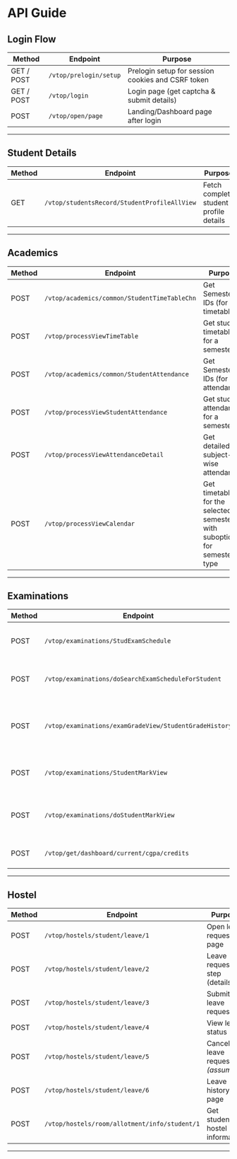 # API Guide
## Login Flow

| Method | Endpoint | Purpose |
|--------|----------|---------|
| GET / POST | `/vtop/prelogin/setup` | Prelogin setup for session cookies and CSRF token |
| GET / POST | `/vtop/login` | Login page (get captcha & submit details) |
| POST | `/vtop/open/page` | Landing/Dashboard page after login |

---

## Student Details

| Method | Endpoint | Purpose |
|--------|----------|---------|
| GET | `/vtop/studentsRecord/StudentProfileAllView` | Fetch complete student profile details |

---

## Academics

| Method | Endpoint | Purpose |
|--------|----------|---------|
| POST | `/vtop/academics/common/StudentTimeTableChn` | Get Semester IDs (for timetable) |
| POST | `/vtop/processViewTimeTable` | Get student timetable for a semester |
| POST | `/vtop/academics/common/StudentAttendance` | Get Semester IDs (for attendance) |
| POST | `/vtop/processViewStudentAttendance` | Get student attendance for a semester |
| POST | `/vtop/processViewAttendanceDetail` | Get detailed subject-wise attendance |
| POST | `/vtop/processViewCalendar` | Get timetable for the selected semester with suboptions for semester type |

---

## Examinations

| Method | Endpoint | Purpose |
|--------|----------|---------|
| POST | `/vtop/examinations/StudExamSchedule` | Get Semester IDs (for exams) |
| POST | `/vtop/examinations/doSearchExamScheduleForStudent` | Get exam schedule for a semester |
| POST | `/vtop/examinations/examGradeView/StudentGradeHistory` | Fetch CGPA and course grade history |
| POST | `/vtop/examinations/StudentMarkView` | Get Semester IDs (for marks) |
| POST | `/vtop/examinations/doStudentMarkView` | Get student marks for a semester |
| POST | `/vtop/get/dashboard/current/cgpa/credits` | Get student credit

---

## Hostel

| Method | Endpoint | Purpose |
|--------|----------|---------|
| POST | `/vtop/hostels/student/leave/1` | Open leave request page |
| POST | `/vtop/hostels/student/leave/2` | Leave request step (details) |
| POST | `/vtop/hostels/student/leave/3` | Submit leave request |
| POST | `/vtop/hostels/student/leave/4` | View leave status |
| POST | `/vtop/hostels/student/leave/5` | Cancel leave request *(assumed)* |
| POST | `/vtop/hostels/student/leave/6` | Leave history page |
| POST | `/vtop/hostels/room/allotment/info/student/1` | Get student hostel information |

---
